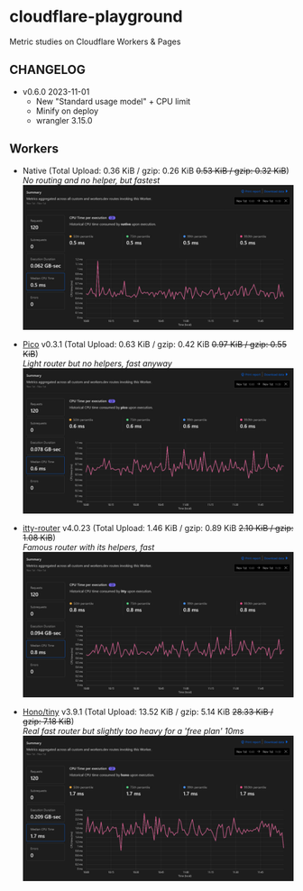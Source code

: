 # cloudflare-playground

Metric studies on Cloudflare Workers & Pages

## CHANGELOG

- v0.6.0 2023-11-01
  - New "Standard usage model" + CPU limit
  - Minify on deploy
  - wrangler 3.15.0

## Workers

- Native (Total Upload: 0.36 KiB / gzip: 0.26 KiB ~~0.53 KiB / gzip: 0.32 KiB~~) \
  _No routing and no helper, but fastest_
  ![worker native](images/worker-native.png)

- [Pico](https://github.com/yusukebe/pico) v0.3.1 (Total Upload: 0.63 KiB / gzip: 0.42 KiB ~~0.97 KiB / gzip: 0.55 KiB~~) \
  _Light router but no helpers, fast anyway_
  ![worker pico](images/worker-pico.png)

- [itty-router](https://github.com/kwhitley/itty-router) v4.0.23 (Total Upload: 1.46 KiB / gzip: 0.89 KiB ~~2.10 KiB / gzip: 1.08 KiB~~) \
  _Famous router with its helpers, fast_
  ![worker itty-router](images/worker-itty.png)

- [Hono/tiny](https://github.com/honojs/hono) v3.9.1 (Total Upload: 13.52 KiB / gzip: 5.14 KiB ~~28.33 KiB / gzip: 7.18 KiB~~) \
  _Real fast router but slightly too heavy for a 'free plan' 10ms_
  ![worker hono](images/worker-hono.png)

<!-- ## Pages & Functions

- Native ![pages native](images/pages-native.png)

- [Pico](https://github.com/yusukebe/pico)
  ![pages pico](images/pages-pico.png)

- [itty-router](https://github.com/kwhitley/itty-router)
  ![pages itty-router](images/pages-itty.png)

- [Hono/quick](https://github.com/honojs/hono)
  ![pages hono](images/pages-hono.png) -->
